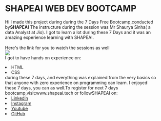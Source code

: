 # SHAPEAI WEB DEV BOOTCAMP
Hi I made this project during during the 7 Days Free Bootcamp,conducted by<b>SHAPEAI</b>
The instructure during the session was Mr Shaurya Sinha( a data Analyst at Jio). I got to learn a lot during these 7 Days and it was an amazing experience learning with SHAPEAI.
<br><br>Here's the link for you to watch the sessions as well<br>
<img src="https://udemydownload.com/the-advanced-web-developer-bootcamp/"></a>
<br>I got to have hands on experience on:
<li>HTML
<li>CSS
<br>during these 7 days, and everything was explained from the very basics so that anyone with zero experience on programming can learn.
I enjoyed these 7 days, you can as well.To register for next 7 days bootcamp,visit:www.shapeai.tech
or followSHAPEAI on:
<li><a href="https://in.linkedin.com/company/shape">Linkedin</a>
<li><a href="https://www.instagram.com/shape.ai/?hl=en">Instagram</a>
<li><a href="htttps://www.youtube.com/channel/UCTUvDLTW9meuDXWcbmiSPdA">Youtube</a>
<li><a href="https://github.com/shapeai">GitHub</a>
